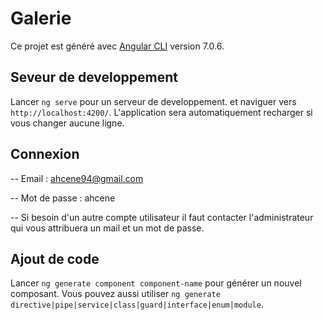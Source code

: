 # Galerie

Ce projet est généré avec [Angular CLI](https://github.com/angular/angular-cli) version 7.0.6.

## Seveur de developpement

Lancer `ng serve` pour un serveur de developpement. et naviguer vers `http://localhost:4200/`. L'application sera automatiquement recharger si vous changer aucune ligne.

## Connexion
-- Email : ahcene94@gmail.com

-- Mot de passe : ahcene

-- Si besoin d'un autre compte utilisateur il faut contacter l'administrateur qui vous attribuera un mail et un mot de passe.

## Ajout de code

Lancer `ng generate component component-name` pour générer un nouvel composant. Vous pouvez aussi utiliser `ng generate directive|pipe|service|class|guard|interface|enum|module`.


